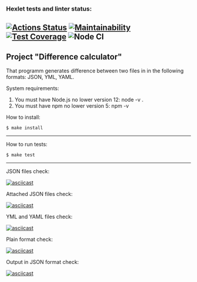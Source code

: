 ### Hexlet tests and linter status:

[![Actions Status](https://github.com/OGGera/frontend-project-46/workflows/hexlet-check/badge.svg)](https://github.com/OGGera/frontend-project-46/actions)
[![Maintainability](https://api.codeclimate.com/v1/badges/deb5d6dfacc757dbf0ea/maintainability)](https://codeclimate.com/github/OGGera/frontend-project-46/maintainability)
[![Test Coverage](https://api.codeclimate.com/v1/badges/deb5d6dfacc757dbf0ea/test_coverage)](https://codeclimate.com/github/OGGera/frontend-project-46/test_coverage)
![Node CI](https://github.com//OGGera/frontend-project-46/actions/workflows/nodejs.yml/badge.svg)
---

## Project "Difference calculator"

That programm generates difference between two files in in the following formats: JSON, YML, YAML.

System requirements:
1) You must have Node.js no lower version 12: node -v .
2) You must have npm no lower version 5: npm -v

How to install:
```shell
$ make install
```
---

How to run tests:
```shell
$ make test
```
---

JSON files check:

[![asciicast](https://asciinema.org/a/oDGjd9n27Y1n8EJXAq0SwclIt.svg)](https://asciinema.org/a/oDGjd9n27Y1n8EJXAq0SwclIt)

Attached JSON files check:

[![asciicast](https://asciinema.org/a/mfw2wCvdEL3rDbmg8FclDY2B9.svg)](https://asciinema.org/a/mfw2wCvdEL3rDbmg8FclDY2B9)

YML and YAML files check:

[![asciicast](https://asciinema.org/a/RvAuE805JgffDf1qp7itMnp6b.svg)](https://asciinema.org/a/RvAuE805JgffDf1qp7itMnp6b)

Plain format check:

[![asciicast](https://asciinema.org/a/9iObRgvMonRK3tq12hUjIImsv.svg)](https://asciinema.org/a/9iObRgvMonRK3tq12hUjIImsv)

Output in JSON format check:

[![asciicast](https://asciinema.org/a/SZXelGywERNDZN8k5n4HO7Jbl.svg)](https://asciinema.org/a/SZXelGywERNDZN8k5n4HO7Jbl)
